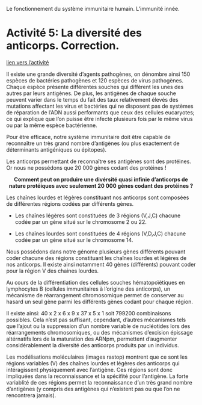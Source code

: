 Le fonctionnement du système immunitaire humain. L’immunité innée.

# Activité 5: La diversité des anticorps. Correction.

[lien vers l’activité](https://ipfs.io/ipfs/QmPsepBLxVd91jZcvghUCJER8wpQHB3mgRaChBN2JJTfwD)

Il existe une grande diversité d’agents pathogènes, on dénombre ainsi 150 espèces de bactéries pathogènes et 120 espèces de virus pathogènes. Chaque espèce présente différentes souches qui diffèrent les unes des autres par leurs antigènes. De plus, les antigènes de chaque souche peuvent varier dans le temps du fait des taux relativement élevés des mutations affectant les virus et bactéries qui ne disposent pas de systèmes de réparation de l’ADN aussi performants que ceux des cellules eucaryotes; ce qui explique que l’on puisse être infecté plusieurs fois par le même virus ou par la même espèce bactérienne.

Pour être efficace, notre système immunitaire doit être capable de reconnaître un très grand nombre d’antigènes (ou plus exactement de déterminants antigéniques ou épitopes).

Les anticorps permettant de reconnaître ses antigènes sont des protéines. Or nous ne possédons que 20 000 gènes codant des protéines !

<p align=center><strong>Comment peut on produire une divérsité quasi infinie d’anticorps de nature protéiques avec seulement 20 000 gènes codant des protéines ?</strong></p>


Les chaînes lourdes et légères constituant nos anticorps sont composées de différentes régions codées par différents gènes. 

- Les chaînes légères sont constituées de 3 régions (V,J,C) chacune codée par un gène situé sur le chromosome 2 ou 22. 

- Les chaînes lourdes sont constituées de 4 régions (V,D,J,C) chacune codée par un gène situé sur le chromosome 14. 

Nous possédons dans notre génome plusieurs gènes différents pouvant coder chacune des régions constituant les chaînes lourdes et légères de nos anticorps. Il existe ainsi notamment 40 gènes (différents) pouvant coder pour la région V des chaines lourdes.

Au cours de la différentiation des cellules souches hématopoïétiques en lymphocytes B (cellules immunitaires à l’origine des anticorps), un mécanisme de réarrangement chromosomique permet de conserver au hasard un seul gène parmi les différents gènes codant pour chaque région.

Il existe ainsi: 40 x 2 x 6 x 9 x 37 x 5 x 1 soit 799200 combinaisons possibles. Cela n’est pas suffisant, cependant, d’autres mécanismes tels que l’ajout ou la suppression d’un nombre variable de nucléotides lors des réarrangements chromosomiques, ou des mécanismes d’excision épissage altérnatifs lors de la maturation des ARNpm, permettent d’augmenter considérablement la diversité des anticorps produits par un individus.

Les modélisations moléculaires (images rastop) montrent que ce sont les régions variables (V) des chaînes lourdes et légères des anticorps qui intéragissent physiquement avec l’antigène. Ces régions sont donc impliquées dans la reconnaissance et la spécifité pour l’antigène. La forte variablité de ces régions permet la reconnaissance d’un très grand nombre d’antigènes (y compris des antigènes qui n’existent pas ou que l’on ne rencontrera jamais).

